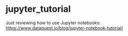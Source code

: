 # jupyter_tutorial
Just reviewing how to use Jupyter notebooks: https://www.dataquest.io/blog/jupyter-notebook-tutorial/
